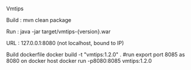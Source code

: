 Vmtips

Build : mvn clean package

Run : java -jar target/vmtips-{version}.war

URL : 127.0.0.1:8080 (not localhost, bound to IP)

 Build dockerfile
 docker build -t "vmtips:1.2.0" .
 #run export port 8085 as 8080 on docker host
 docker run -p8080:8085 vmtips:1.2.0




